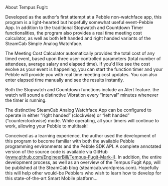 About Tempus Fugit:

Developed as the author’s first attempt at a Pebble non-watchface app, this program is a light-hearted but hopefully somewhat useful event-Pebble App. In addition to the traditional Stopwatch and Countdown Timer functionalities, the program also provides a real time meeting cost calculator, as well as both left handed and right handed variants of the SteamCab Simple Analog Watchface.

The Meeting Cost Calculator automatically provides the total cost of any timed event, based upon three user-controlled parameters (total number of attendees, average salary and elapsed time). If you'd like see the cost evolve as your event is happening, you can start the function timer and your Pebble will provide you with real time meeting cost updates. You can also enter elapsed time manually and see the results instantly.

Both the Stopwatch and Countdown functions include an Alert feature. the watch will sound a distinctive Vibration every “Interval” minutes whenever the timer is running.

The distinctive SteamCab Analog Watchface App can be configured to operate in either “right handed” (clockwise) or “left handed” (“counterclockwise) mode. While operating, all your timers will continue to work, allowing your Pebble to multitask!

Conceived as a learning experience, the author used the development of this program to become familiar with both the available Pebble programming environments and the Pebble SDK API. A complete annotated version of the source code is available via GitHub (www.github.com/EngineerBill/Tempus-Fugit-Mark-I). In addition, the entire development process, as well as an overview of the Tempus Fugit App, will be published at the SteamCab blog (steamcab.wordpress.com). Hopefully this will help other would-be Pebblers who wish to learn how to develop for this state-of-the-art Smart Mobile platform…
